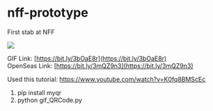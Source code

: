 # nff-prototype
First stab at NFF

![](final.gif)

GIF Link: [https://bit.ly/3bOaE8r](https://bit.ly/3bOaE8r) <br>
OpenSeas Link: [https://bit.ly/3mQZ9n3](https://bit.ly/3mQZ9n3)

Used this tutorial: https://www.youtube.com/watch?v=K0fq8BMScEc
1. pip install myqr
1. python gif_QRCode.py
